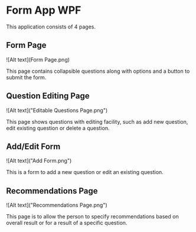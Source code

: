 # Form App WPF
This application consists of 4 pages. 

## Form Page

![Alt text](Form Page.png)

This page contains collapsible questions along with options and a button to submit the form.

## Question Editing Page

![Alt text]("Editable Questions Page.png")

This page shows questions with editing facility, such as add new question, edit existing question or delete a question.

## Add/Edit Form

![Alt text]("Add Form.png")

This is a form to add a new question or edit an existing question.

## Recommendations Page

![Alt text]("Recommendations Page.png")

This page is to allow the person to specify recommendations based on overall result or for a result of a specific question.